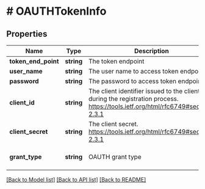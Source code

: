 # # OAUTHTokenInfo

## Properties

Name | Type | Description | Notes
------------ | ------------- | ------------- | -------------
**token_end_point** | **string** | The token endpoint |
**user_name** | **string** | The user name to access token endpoint. | [optional]
**password** | **string** | The password to access token endpoint. | [optional]
**client_id** | **string** | The client identifier issued to the client during the  registration process. https://tools.ietf.org/html/rfc6749#section-2.3.1 |
**client_secret** | **string** | The client secret. https://tools.ietf.org/html/rfc6749#section-2.3.1 |
**grant_type** | **string** | OAUTH grant type | [optional] [default to 'password']

[[Back to Model list]](../../README.md#models) [[Back to API list]](../../README.md#endpoints) [[Back to README]](../../README.md)

